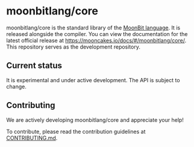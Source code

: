 # moonbitlang/core

moonbitlang/core is the standard library of the [MoonBit language](moonbitlang.com). It is released alongside the compiler. You can view the documentation for the latest official release at <https://mooncakes.io/docs/#/moonbitlang/core/>. This repository serves as the development repository.

## Current status

It is experimental and under active development. The API is subject to change.

## Contributing
We are actively developing moonbitlang/core and appreciate your help! 

To contribute, please read the contribution guidelines at [CONTRIBUTING.md](./CONTRIBUTING.md).